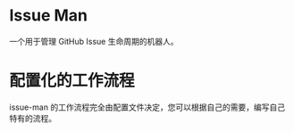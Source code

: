 # Issue Man

一个用于管理 GitHub Issue 生命周期的机器人。

# 配置化的工作流程

issue-man 的工作流程完全由配置文件决定，您可以根据自己的需要，编写自己特有的流程。
